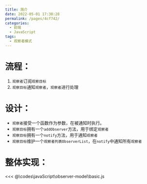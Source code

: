 ```yaml
---
title: 简介
date: 2022-05-01 17:38:28
permalink: /pages/4cf742/
categories:
  - 前端
  - JavaScript
tags:
  - 观察者模式
---
```


# 流程：
1. `观察者`订阅`观察目标`
2. `观察目标`通知`观察者`，`观察者`进行处理

# 设计：
-   `观察者`接受一个函数作为参数，在被通知时执行。
-   `观察目标`拥有一个`addObserver`方法，用于绑定`观察者`
-   `观察目标`拥有一个`notify`方法，用于通知`观察者`
-   `观察目标`维护一个`观察者列表ObserverList`，在`notify`中通知所有`观察者`

# 整体实现：
<<< @\codes\javaScript\observer-model\basic.js